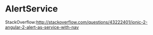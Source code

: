# AlertService
StackOverflow:http://stackoverflow.com/questions/43222401/ionic-2-angular-2-alert-as-service-with-nav
